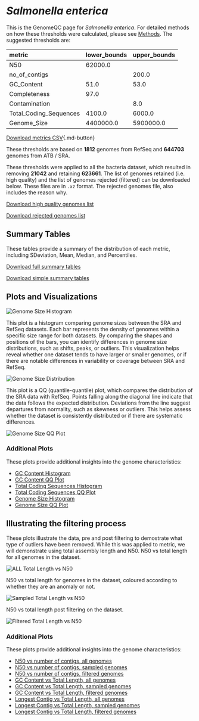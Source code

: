 # *Salmonella enterica*

This is the GenomeQC page for *Salmonella enterica*. For detailed methods on how these thresholds were calculated, please see [Methods](../../methods.md).
The suggested thresholds are: 

| metric                 | lower_bounds   | upper_bounds   |
|:-----------------------|:---------------|:---------------|
| N50                    | 62000.0        |                |
| no_of_contigs          |                | 200.0          |
| GC_Content             | 51.0           | 53.0           |
| Completeness           | 97.0           |                |
| Contamination          |                | 8.0            |
| Total_Coding_Sequences | 4100.0         | 6000.0         |
| Genome_Size            | 4400000.0      | 5900000.0      |

[Download metrics CSV](Salmonella_enterica_metrics.csv){.md-button}


These thresholds are based on **1812** genomes from RefSeq and **644703** genomes from ATB / SRA.

These thresholds were applied to all the bacteria dataset, which resulted in removing **21042** and retaining **623661**.
The list of genomes retained (i.e. high quality) and the list of genomes rejected (filtered) can be downloaded below. These files are in `.xz` format. The rejected genomes file, also includes the reason why.

[Download high quality genomes list](Salmonella_enterica_high_quality_genomes.csv.xz)


[Download rejected genomes list](Salmonella_enterica_filtered_out_genomes.csv.xz)



## Summary Tables
These tables provide a summary of the distribution of each metric, including SDeviation, Mean, Median, and Percentiles.

[Download full summary tables](summary.csv)

[Download simple summary tables](selected_summary.csv)

## Plots and Visualizations

![Genome Size Histogram](Genome_Size_refseq_histogram_kde.png)

This plot is a histogram comparing genome sizes between the SRA and RefSeq datasets. Each bar represents the density of genomes within a specific size range for both datasets. By comparing the shapes and positions of the bars, you can identify differences in genome size distributions, such as shifts, peaks, or outliers. This visualization helps reveal whether one dataset tends to have larger or smaller genomes, or if there are notable differences in variability or coverage between SRA and RefSeq.

![Genome Size Distribution](Genome_Size_refseq_histogram_kde.png)

This plot is a QQ (quantile-quantile) plot, which compares the distribution of the SRA data with RefSeq. Points falling along the diagonal line indicate that the data follows the expected distribution. Deviations from the line suggest departures from normality, such as skewness or outliers. This helps assess whether the dataset is consistently distributed or if there are systematic differences.

![Genome Size QQ Plot](Genome_Size_refseq_qqplot.png)

### Additional Plots

These plots provide additional insights into the genome characteristics:

- [GC Content Histogram](GC_Content_refseq_histogram_kde.png)
- [GC Content QQ Plot](GC_Content_refseq_qqplot.png)
- [Total Coding Sequences Histogram](Total_Coding_Sequences_refseq_histogram_kde.png)
- [Total Coding Sequences QQ Plot](Total_Coding_Sequences_refseq_qqplot.png)
- [Genome Size Histogram](Genome_Size_refseq_histogram_kde.png)
- [Genome Size QQ Plot](Genome_Size_refseq_qqplot.png)
## Illustrating the filtering process
These plots illustrate the data, pre and post filtering to demostrate what type of outliers have been removed. While this was applied to metric, we will demonstrate using total assembly length and N50.
N50 vs total length for all genomes in the dataset.

![ALL Total Length vs N50](Salmonella_enterica_all_total_length_N50.png)

N50 vs total length for genomes in the dataset, coloured according to whether they are an anomaly or not.

![Sampled Total Length vs N50](Salmonella_enterica_sample_total_length_N50.png)

N50 vs total length post filtering on the dataset.

![Filtered Total Length vs N50](Salmonella_enterica_filt_total_length_N50.png)

### Additional Plots

These plots provide additional insights into the genome characteristics:

- [N50 vs number of contigs, all genomes](Salmonella_enterica_all_N50_number.png)
- [N50 vs number of contigs, sampled genomes](Salmonella_enterica_sample_N50_number.png)
- [N50 vs number of contigs, filtered genomes](Salmonella_enterica_filt_N50_number.png)
- [GC Content vs Total Length, all genomes](Salmonella_enterica_all_total_length_GC_Content.png)
- [GC Content vs Total Length, sampled genomes](Salmonella_enterica_sample_total_length_GC_Content.png)
- [GC Content vs Total Length, filtered genomes](Salmonella_enterica_filt_total_length_GC_Content.png)
- [Longest Contig vs Total Length, all genomes](Salmonella_enterica_all_total_length_longest.png)
- [Longest Contig vs Total Length, sampled genomes](Salmonella_enterica_sample_total_length_longest.png)
- [Longest Contig vs Total Length, filtered genomes](Salmonella_enterica_filt_total_length_longest.png)
